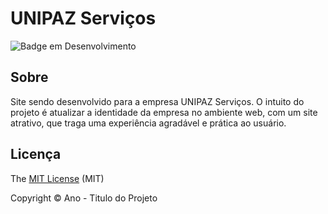 # UNIPAZ Serviços
![Badge em Desenvolvimento](http://img.shields.io/static/v1?label=STATUS&message=EM%20DESENVOLVIMENTO&color=GREEN&style=for-the-badge)


## Sobre

Site sendo desenvolvido para a empresa UNIPAZ Serviços. O intuito do projeto é atualizar a identidade da empresa no ambiente web, com um site atrativo, que traga uma experiência agradável e prática ao usuário.

## Licença 

The [MIT License]() (MIT)

Copyright :copyright: Ano - Titulo do Projeto
